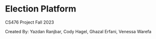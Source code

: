 # Election Platform

CS476 Project Fall 2023

Created By: Yazdan Ranjbar, Cody Hagel, Ghazal Erfani, Venessa Warefa


